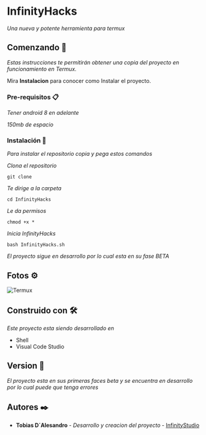 # InfinityHacks

_Una nueva y potente herramienta para termux_

## Comenzando 🚀

_Estas instrucciones te permitirán obtener una copia del proyecto en funcionamiento en Termux._

Mira **Instalacion** para conocer como Instalar el proyecto.


### Pre-requisitos 📋

_Tener android 8 en adelante_

_150mb de espacio_

### Instalación 🔧

_Para instalar el repositorio copia y pega estos comandos_

_Clona el repositorio_

```
git clone
```

_Te dirige a la carpeta_

```
cd InfinityHacks
```

_Le da permisos_

```
chmod +x *
```

_Inicia InfinityHacks_

```
bash InfinityHacks.sh
```

_El proyecto sigue en desarrollo por lo cual esta en su fase BETA_

## Fotos ⚙️

![Termux](https://user-images.githubusercontent.com/131541252/233852159-9ded56ca-2d68-4d43-b8dd-6835237e03f3.jpg)

## Construido con 🛠️

_Este proyecto esta siendo desarrollado en_

* Shell
* Visual Code Studio

## Version 📌

_El proyecto esta en sus primeras faces beta y se encuentra en desarrollo por lo cual puede que tenga errores_

## Autores ✒️

* **Tobias D´Alesandro** - *Desarrollo y creacion del proyecto* - [InfinityStudio](https://github.com/InfinityStudioYT)
